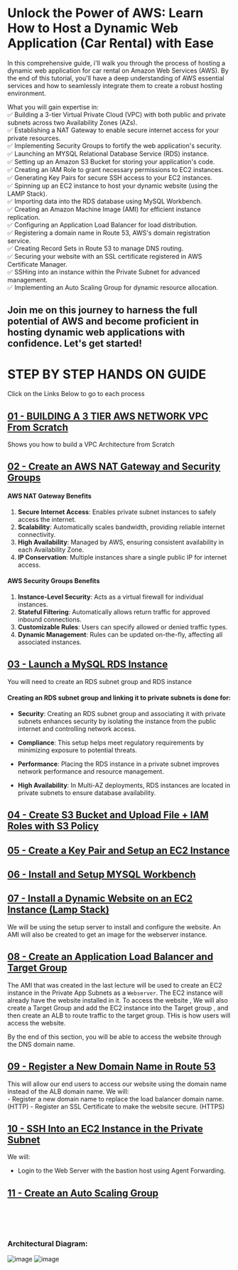 # Unlock the Power of AWS: Learn How to Host a Dynamic Web Application (Car Rental) with Ease

In this comprehensive guide, i'll walk you through the process of hosting a dynamic web application for car rental on Amazon Web Services (AWS). By the end of this tutorial, you'll have a deep understanding of AWS essential services and how to seamlessly integrate them to create a robust hosting environment.




What you will gain expertise in:<br>
✅ Building a 3-tier Virtual Private Cloud (VPC) with both public and private subnets across two Availability Zones (AZs).<br>
✅ Establishing a NAT Gateway to enable secure internet access for your private resources.<br>
✅ Implementing Security Groups to fortify the web application's security.<br>
✅ Launching an MYSQL Relational Database Service (RDS) instance.<br>
✅ Setting up an Amazon S3 Bucket for storing your application's code.<br>
✅ Creating an IAM Role to grant necessary permissions to EC2 instances.<br>
✅ Generating Key Pairs for secure SSH access to your EC2 instances.<br>
✅ Spinning up an EC2 instance to host your dynamic website (using the LAMP Stack).<br>
✅ Importing data into the RDS database using MySQL Workbench.<br>
✅ Creating an Amazon Machine Image (AMI) for efficient instance replication.<br>
✅ Configuring an Application Load Balancer for load distribution.<br>
✅ Registering a domain name in Route 53, AWS's domain registration service.<br>
✅ Creating Record Sets in Route 53 to manage DNS routing.<br>
✅ Securing your website with an SSL certificate registered in AWS Certificate Manager.<br>
✅ SSHing into an instance within the Private Subnet for advanced management.<br>
✅ Implementing an Auto Scaling Group for dynamic resource allocation.<br>

Join me on this journey to harness the full potential of AWS and become proficient in hosting dynamic web applications with confidence. Let's get started!
---



# STEP BY STEP HANDS ON GUIDE
Click on the Links Below to go to each process

##  [01 - BUILDING A 3 TIER AWS NETWORK VPC From Scratch](Host-a-Dynamic-Web-Application-on-AWS/01-build-a-3-Tier-AWS-Network-VPC-from-Scratch/Readme.md)

Shows you how to build a VPC Architecture from Scratch


##  [02 - Create an AWS NAT Gateway and Security Groups](02-Create-a-NAT-Gateway-and-SG/Readme.md)
#### AWS NAT Gateway Benefits
1. **Secure Internet Access**: Enables private subnet instances to safely access the internet.
2. **Scalability**: Automatically scales bandwidth, providing reliable internet connectivity.
3. **High Availability**: Managed by AWS, ensuring consistent availability in each Availability Zone.
4. **IP Conservation**: Multiple instances share a single public IP for internet access.

#### AWS Security Groups Benefits
1. **Instance-Level Security**: Acts as a virtual firewall for individual instances.
2. **Stateful Filtering**: Automatically allows return traffic for approved inbound connections.
3. **Customizable Rules**: Users can specify allowed or denied traffic types.
4. **Dynamic Management**: Rules can be updated on-the-fly, affecting all associated instances.

##  [03 - Launch a MySQL RDS Instance](03-Launch-a-MySQL-RDS-Instance/Readme.md)
You will need to create an RDS subnet group and RDS instance


#### Creating an RDS subnet group and linking it to private subnets is done for:
- **Security**: Creating an RDS subnet group and associating it with private subnets enhances security by isolating the instance from the public internet and controlling network access.

- **Compliance**: This setup helps meet regulatory requirements by minimizing exposure to potential threats.

- **Performance**: Placing the RDS instance in a private subnet improves network performance and resource management.

- **High Availability**: In Multi-AZ deployments, RDS instances are located in private subnets to ensure database availability.


##  [04 - Create S3 Bucket and Upload File + IAM Roles with S3 Policy](04-S3-Bucket-and-Roles/Readme.md)


## [05 - Create a Key Pair and Setup an EC2 Instance](05-Create-a-KeyPair-and-Setup-an-EC2-Instance/Readme.md)


## [06 - Install and Setup MYSQL Workbench](06-Install-and-Setup-MYSQL-Workbench/Readme.md)


## [07 - Install a Dynamic Website on an EC2 Instance (Lamp Stack)](07-Install-a-Dynamic-Website-on-an-EC2-Instance(LampStack)/Readme.md)
We will be using the setup server to install and configure the website. An AMI will also be created to get an image for the webserver instance.



## [08 - Create an Application Load Balancer and Target Group](08-Create-an-Application-Load-Balancer-and-Target-Group/Readme.md)
The AMI that was created in the last lecture will be used to create an EC2 instance in the Private App Subnets as a `Webserver`. The EC2 instance will already have the website installed in it. To access the website , We will also create a Target Group and add the EC2 instance into the Target group , and then create an ALB to route traffic to the target group. THis is how users will access the website.

By the end of this section, you will be able to access the website through the DNS domain name.


## [09 - Register a New Domain Name in Route 53](09-Register-a-New-Domain-Name-in-Route-53/Readme.md)
This will allow our end users to access our website using the domain name instead of the ALB domain name.
We will:    
    - Register a new domain name to replace the load balancer domain name. (HTTP)
    - Register an SSL Certificate to make the website secure. (HTTPS)


## [10 - SSH Into an EC2 Instance in the Private Subnet](10-SSH-Into-an-EC2-Instance-in-the-Private-Subnet/Readme.md)

We will:

- Login to the Web Server with the bastion host using Agent Forwarding.
    


## [11 - Create an Auto Scaling Group](11-Create-an-Auto-Scaling-Group/Readme.md)



<br><br><br>
### Architectural Diagram:
![image](https://github.com/victorwokili/AWS-Advanced/assets/18079443/f89005e4-7a21-415e-bfd2-abca0973f113)
![image](https://github.com/victorwokili/AWS-Advanced/assets/18079443/b9660fab-0f9b-48e6-aee5-4ab3fa3753c7)

